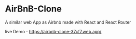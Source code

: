 # AirBnB-Clone

A similar web App as Airbnb made with React and React Router


live Demo - https://airbnb-clone-37cf7.web.app/
